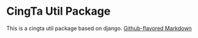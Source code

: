 # CingTa Util Package

This is a cingta util package based on django.
[Github-flavored Markdown]('https://github.com/JiaYingZhang/CTUtil')